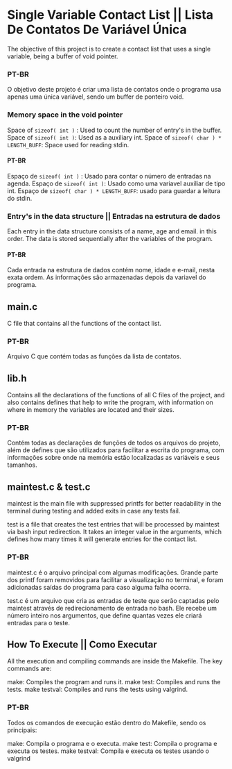 # Single Variable Contact List || Lista De Contatos De Variável Única

The objective of this project is to create a contact list that uses a single variable, being a buffer of void pointer.

### PT-BR

O objetivo deste projeto é criar uma lista de contatos onde o programa usa apenas uma única variável, sendo um buffer de ponteiro void.

### Memory space in the void pointer

Space of `sizeof( int )` : Used to count the number of entry's in the buffer.
Space of `sizeof( int )`: Used as a auxiliary int.
Space of `sizeof( char ) * LENGTH_BUFF`: Space used for reading stdin.

#### PT-BR

Espaço de `sizeof( int )` : Usado para contar o número de entradas na agenda.
Espaço de `sizeof( int )`: Usado como uma variavel auxiliar de tipo int.
Espaço de `sizeof( char ) * LENGTH_BUFF`: usado para guardar a leitura do stdin.

### Entry's in the data structure || Entradas na estrutura de dados

Each entry in the data structure consists of a name, age and email. in this order. The data is stored sequentially after the variables of the program.

#### PT-BR

Cada entrada na estrutura de dados contém nome, idade e e-mail, nesta exata ordem. As informações são armazenadas depois da variavel do programa.

## main.c

C file that contains all the functions of the contact list.

### PT-BR

Arquivo C que contém todas as funções da lista de contatos.

## lib.h

Contains all the declarations of the functions of all C files of the project, and also contains defines that help to write the program, with information on where in memory the variables are located and their sizes.

### PT-BR

Contém todas as declarações de funções de todos os arquivos do projeto, além de defines que são utilizados para facilitar a escrita do programa, com informações sobre onde na memória estão localizadas as variáveis e seus tamanhos.

## maintest.c & test.c

maintest is the main file with suppressed printfs for better readability in the terminal during testing and added exits in case any tests fail.

test is a file that creates the test entries that will be processed by maintest via bash input redirection. It takes an integer value in the arguments, which defines how many times it will generate entries for the contact list.

### PT-BR

maintest.c é o arquivo principal com algumas modificações. Grande parte dos printf foram removidos para facilitar a visualização no terminal, e foram adicionadas saídas do programa para caso alguma falha ocorra.

test.c é um arquivo que cria as entradas de teste que serão captadas pelo maintest através de redirecionamento de entrada no bash. Ele recebe um número inteiro nos argumentos, que define quantas vezes ele criará entradas para o teste.

## How To Execute || Como Executar

All the execution and compiling commands are inside the Makefile. The key commands are:

make: Compiles the program and runs it.
make test: Compiles and runs the tests.
make testval: Compiles and runs the tests using valgrind.

### PT-BR

Todos os comandos de execução estão dentro do Makefile, sendo os principais:

make: Compila o programa e o executa.
make test: Compila o programa e executa os testes.
make testval: Compila e executa os testes usando o valgrind
